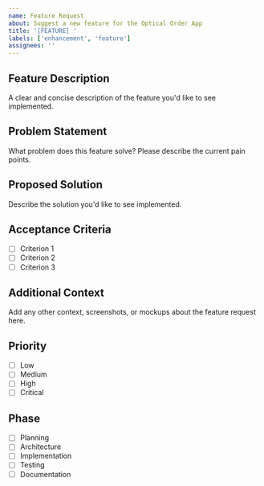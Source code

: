 ```yaml
---
name: Feature Request
about: Suggest a new feature for the Optical Order App
title: '[FEATURE] '
labels: ['enhancement', 'feature']
assignees: ''
---
```


## Feature Description
A clear and concise description of the feature you'd like to see implemented.

## Problem Statement
What problem does this feature solve? Please describe the current pain points.

## Proposed Solution
Describe the solution you'd like to see implemented.

## Acceptance Criteria
- [ ] Criterion 1
- [ ] Criterion 2
- [ ] Criterion 3

## Additional Context
Add any other context, screenshots, or mockups about the feature request here.

## Priority
- [ ] Low
- [ ] Medium
- [ ] High
- [ ] Critical

## Phase
- [ ] Planning
- [ ] Architecture
- [ ] Implementation
- [ ] Testing
- [ ] Documentation
